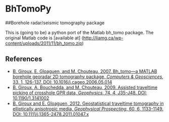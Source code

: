 # BhTomoPy
##Borehole radar/seismic tomography package

This is (going to be) a python port of the Matlab bh_tomo package.  The original Matlab code is [available at] (http://liamg.ca/wp-content/uploads/2011/11/bh_tomo.zip)


## References

- [B. Giroux, E. Gloaguen, and M. Chouteau, 2007. Bh_tomo—a MATLAB borehole georadar 2D tomography package, _Computers & Geosciences_, 33, 1, 126-137. DOI: 10.1016/j.cageo.2006.05.014](http://www.sciencedirect.com/science/article/pii/S0098300406001026)
- [B. Giroux, A. Bouchedda, and M. Chouteau, 2009. Assisted traveltime picking of crosshole GPR data, _Geophysics_, 74, 4, J35-J48. DOI: 10.1190/1.3141002](http://geophysics.geoscienceworld.org/content/74/4/J35.abstract)
- [B. Giroux and E. Gloaguen, 2012. Geostatistical traveltime tomography in elliptically anisotropic media, _Geophysical Prospecting_, 60, 6, 1133-1149. DOI: 10.1111/j.1365-2478.2011.01047.x](http://onlinelibrary.wiley.com/doi/10.1111/j.1365-2478.2011.01047.x/abstract)
